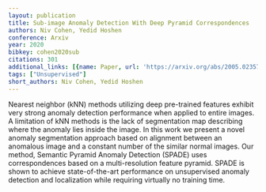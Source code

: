 ```yaml
---
layout: publication
title: Sub-image Anomaly Detection With Deep Pyramid Correspondences
authors: Niv Cohen, Yedid Hoshen
conference: Arxiv
year: 2020
bibkey: cohen2020sub
citations: 301
additional_links: [{name: Paper, url: 'https://arxiv.org/abs/2005.02357'}]
tags: ["Unsupervised"]
short_authors: Niv Cohen, Yedid Hoshen
---
```

Nearest neighbor (kNN) methods utilizing deep pre-trained features exhibit
very strong anomaly detection performance when applied to entire images. A
limitation of kNN methods is the lack of segmentation map describing where the
anomaly lies inside the image. In this work we present a novel anomaly
segmentation approach based on alignment between an anomalous image and a
constant number of the similar normal images. Our method, Semantic Pyramid
Anomaly Detection (SPADE) uses correspondences based on a multi-resolution
feature pyramid. SPADE is shown to achieve state-of-the-art performance on
unsupervised anomaly detection and localization while requiring virtually no
training time.